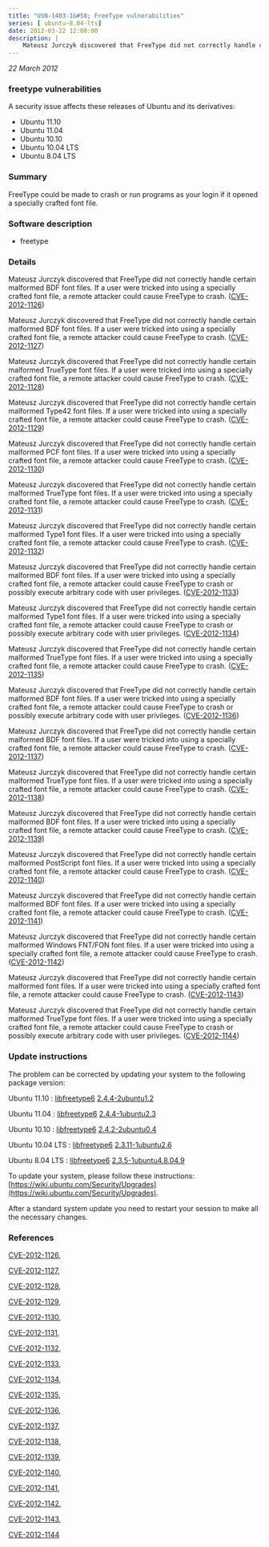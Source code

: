 ```yaml
---
title: "USN-1403-1&#58; FreeType vulnerabilities"
series: [ ubuntu-8.04-lts]
date: 2012-03-22 12:00:00
description: |
    Mateusz Jurczyk discovered that FreeType did not correctly handle certain malformed BDF font files. If a user were tricked into using a specially crafted font file, a remote attacker could cause FreeType to crash. ([CVE-2012-1126](http://people.ubuntu.com/~ubuntu-security/cve/CVE-2012-1126))
--- 
```

 
 

*22 March 2012*

### freetype vulnerabilities

A security issue affects these releases of Ubuntu and its derivatives:

* Ubuntu 11.10
* Ubuntu 11.04
* Ubuntu 10.10
* Ubuntu 10.04 LTS
* Ubuntu 8.04 LTS

### Summary

FreeType could be made to crash or run programs as your login if it opened a specially crafted font file.

### Software description

* freetype 

### Details

Mateusz Jurczyk discovered that FreeType did not correctly handle certain malformed BDF font files. If a user were tricked into using a specially crafted font file, a remote attacker could cause FreeType to crash. ([CVE-2012-1126](http://people.ubuntu.com/~ubuntu-security/cve/CVE-2012-1126))

Mateusz Jurczyk discovered that FreeType did not correctly handle certain malformed BDF font files. If a user were tricked into using a specially crafted font file, a remote attacker could cause FreeType to crash. ([CVE-2012-1127](http://people.ubuntu.com/~ubuntu-security/cve/CVE-2012-1127))

Mateusz Jurczyk discovered that FreeType did not correctly handle certain malformed TrueType font files. If a user were tricked into using a specially crafted font file, a remote attacker could cause FreeType to crash. ([CVE-2012-1128](http://people.ubuntu.com/~ubuntu-security/cve/CVE-2012-1128))

Mateusz Jurczyk discovered that FreeType did not correctly handle certain malformed Type42 font files. If a user were tricked into using a specially crafted font file, a remote attacker could cause FreeType to crash. ([CVE-2012-1129](http://people.ubuntu.com/~ubuntu-security/cve/CVE-2012-1129))

Mateusz Jurczyk discovered that FreeType did not correctly handle certain malformed PCF font files. If a user were tricked into using a specially crafted font file, a remote attacker could cause FreeType to crash. ([CVE-2012-1130](http://people.ubuntu.com/~ubuntu-security/cve/CVE-2012-1130))

Mateusz Jurczyk discovered that FreeType did not correctly handle certain malformed TrueType font files. If a user were tricked into using a specially crafted font file, a remote attacker could cause FreeType to crash. ([CVE-2012-1131](http://people.ubuntu.com/~ubuntu-security/cve/CVE-2012-1131))

Mateusz Jurczyk discovered that FreeType did not correctly handle certain malformed Type1 font files. If a user were tricked into using a specially crafted font file, a remote attacker could cause FreeType to crash. ([CVE-2012-1132](http://people.ubuntu.com/~ubuntu-security/cve/CVE-2012-1132))

Mateusz Jurczyk discovered that FreeType did not correctly handle certain malformed BDF font files. If a user were tricked into using a specially crafted font file, a remote attacker could cause FreeType to crash or possibly execute arbitrary code with user privileges. ([CVE-2012-1133](http://people.ubuntu.com/~ubuntu-security/cve/CVE-2012-1133))

Mateusz Jurczyk discovered that FreeType did not correctly handle certain malformed Type1 font files. If a user were tricked into using a specially crafted font file, a remote attacker could cause FreeType to crash or possibly execute arbitrary code with user privileges. ([CVE-2012-1134](http://people.ubuntu.com/~ubuntu-security/cve/CVE-2012-1134))

Mateusz Jurczyk discovered that FreeType did not correctly handle certain malformed TrueType font files. If a user were tricked into using a specially crafted font file, a remote attacker could cause FreeType to crash. ([CVE-2012-1135](http://people.ubuntu.com/~ubuntu-security/cve/CVE-2012-1135))

Mateusz Jurczyk discovered that FreeType did not correctly handle certain malformed BDF font files. If a user were tricked into using a specially crafted font file, a remote attacker could cause FreeType to crash or possibly execute arbitrary code with user privileges. ([CVE-2012-1136](http://people.ubuntu.com/~ubuntu-security/cve/CVE-2012-1136))

Mateusz Jurczyk discovered that FreeType did not correctly handle certain malformed BDF font files. If a user were tricked into using a specially crafted font file, a remote attacker could cause FreeType to crash. ([CVE-2012-1137](http://people.ubuntu.com/~ubuntu-security/cve/CVE-2012-1137))

Mateusz Jurczyk discovered that FreeType did not correctly handle certain malformed TrueType font files. If a user were tricked into using a specially crafted font file, a remote attacker could cause FreeType to crash. ([CVE-2012-1138](http://people.ubuntu.com/~ubuntu-security/cve/CVE-2012-1138))

Mateusz Jurczyk discovered that FreeType did not correctly handle certain malformed BDF font files. If a user were tricked into using a specially crafted font file, a remote attacker could cause FreeType to crash. ([CVE-2012-1139](http://people.ubuntu.com/~ubuntu-security/cve/CVE-2012-1139))

Mateusz Jurczyk discovered that FreeType did not correctly handle certain malformed PostScript font files. If a user were tricked into using a specially crafted font file, a remote attacker could cause FreeType to crash. ([CVE-2012-1140](http://people.ubuntu.com/~ubuntu-security/cve/CVE-2012-1140))

Mateusz Jurczyk discovered that FreeType did not correctly handle certain malformed BDF font files. If a user were tricked into using a specially crafted font file, a remote attacker could cause FreeType to crash. ([CVE-2012-1141](http://people.ubuntu.com/~ubuntu-security/cve/CVE-2012-1141))

Mateusz Jurczyk discovered that FreeType did not correctly handle certain malformed Windows FNT/FON font files. If a user were tricked into using a specially crafted font file, a remote attacker could cause FreeType to crash. ([CVE-2012-1142](http://people.ubuntu.com/~ubuntu-security/cve/CVE-2012-1142))

Mateusz Jurczyk discovered that FreeType did not correctly handle certain malformed font files. If a user were tricked into using a specially crafted font file, a remote attacker could cause FreeType to crash. ([CVE-2012-1143](http://people.ubuntu.com/~ubuntu-security/cve/CVE-2012-1143))

Mateusz Jurczyk discovered that FreeType did not correctly handle certain malformed TrueType font files. If a user were tricked into using a specially crafted font file, a remote attacker could cause FreeType to crash or possibly execute arbitrary code with user privileges. ([CVE-2012-1144](http://people.ubuntu.com/~ubuntu-security/cve/CVE-2012-1144)) 

### Update instructions

The problem can be corrected by updating your system to the following package version:

Ubuntu 11.10
 : [libfreetype6](https://launchpad.net/ubuntu/+source/freetype) <span> [2.4.4-2ubuntu1.2](https://launchpad.net/ubuntu/+source/freetype/2.4.4-2ubuntu1.2) </span> 

Ubuntu 11.04
 : [libfreetype6](https://launchpad.net/ubuntu/+source/freetype) <span> [2.4.4-1ubuntu2.3](https://launchpad.net/ubuntu/+source/freetype/2.4.4-1ubuntu2.3) </span> 

Ubuntu 10.10
 : [libfreetype6](https://launchpad.net/ubuntu/+source/freetype) <span> [2.4.2-2ubuntu0.4](https://launchpad.net/ubuntu/+source/freetype/2.4.2-2ubuntu0.4) </span> 

Ubuntu 10.04 LTS
 : [libfreetype6](https://launchpad.net/ubuntu/+source/freetype) <span> [2.3.11-1ubuntu2.6](https://launchpad.net/ubuntu/+source/freetype/2.3.11-1ubuntu2.6) </span> 

Ubuntu 8.04 LTS
 : [libfreetype6](https://launchpad.net/ubuntu/+source/freetype) <span> [2.3.5-1ubuntu4.8.04.9](https://launchpad.net/ubuntu/+source/freetype/2.3.5-1ubuntu4.8.04.9) </span> 

To update your system, please follow these instructions: [https://wiki.ubuntu.com/Security/Upgrades](https://wiki.ubuntu.com/Security/Upgrades).

After a standard system update you need to restart your session to make all the necessary changes. 

### References

 
 [CVE-2012-1126](http://people.ubuntu.com/~ubuntu-security/cve/CVE-2012-1126), 

 [CVE-2012-1127](http://people.ubuntu.com/~ubuntu-security/cve/CVE-2012-1127), 

 [CVE-2012-1128](http://people.ubuntu.com/~ubuntu-security/cve/CVE-2012-1128), 

 [CVE-2012-1129](http://people.ubuntu.com/~ubuntu-security/cve/CVE-2012-1129), 

 [CVE-2012-1130](http://people.ubuntu.com/~ubuntu-security/cve/CVE-2012-1130), 

 [CVE-2012-1131](http://people.ubuntu.com/~ubuntu-security/cve/CVE-2012-1131), 

 [CVE-2012-1132](http://people.ubuntu.com/~ubuntu-security/cve/CVE-2012-1132), 

 [CVE-2012-1133](http://people.ubuntu.com/~ubuntu-security/cve/CVE-2012-1133), 

 [CVE-2012-1134](http://people.ubuntu.com/~ubuntu-security/cve/CVE-2012-1134), 

 [CVE-2012-1135](http://people.ubuntu.com/~ubuntu-security/cve/CVE-2012-1135), 

 [CVE-2012-1136](http://people.ubuntu.com/~ubuntu-security/cve/CVE-2012-1136), 

 [CVE-2012-1137](http://people.ubuntu.com/~ubuntu-security/cve/CVE-2012-1137), 

 [CVE-2012-1138](http://people.ubuntu.com/~ubuntu-security/cve/CVE-2012-1138), 

 [CVE-2012-1139](http://people.ubuntu.com/~ubuntu-security/cve/CVE-2012-1139), 

 [CVE-2012-1140](http://people.ubuntu.com/~ubuntu-security/cve/CVE-2012-1140), 

 [CVE-2012-1141](http://people.ubuntu.com/~ubuntu-security/cve/CVE-2012-1141), 

 [CVE-2012-1142](http://people.ubuntu.com/~ubuntu-security/cve/CVE-2012-1142), 

 [CVE-2012-1143](http://people.ubuntu.com/~ubuntu-security/cve/CVE-2012-1143), 

 [CVE-2012-1144](http://people.ubuntu.com/~ubuntu-security/cve/CVE-2012-1144)
 

